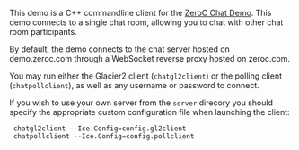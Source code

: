 This demo is a C++ commandline client for the [ZeroC Chat Demo](https://doc.zeroc.com/display/Doc/Chat+Demo).
This demo connects to a single chat room, allowing you to chat with other chat
room participants.

By default, the demo connects to the chat server hosted on demo.zeroc.com
through a WebSocket reverse proxy hosted on zeroc.com.

You may run either the Glacier2 client (`chatgl2client`) or the polling client
(`chatpollclient`), as well as any username or password to connect.

If you wish to use your own server from the `server` direcory you should specify
the appropriate custom configuration file when launching the client:

     chatgl2client --Ice.Config=config.gl2client
     chatpollclient --Ice.Config=config.pollclient
